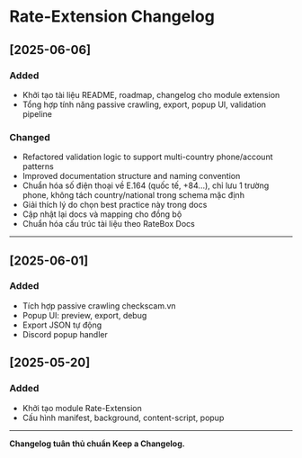 # Rate-Extension Changelog

## [2025-06-06]
### Added
- Khởi tạo tài liệu README, roadmap, changelog cho module extension
- Tổng hợp tính năng passive crawling, export, popup UI, validation pipeline

### Changed
- Refactored validation logic to support multi-country phone/account patterns
- Improved documentation structure and naming convention
- Chuẩn hóa số điện thoại về E.164 (quốc tế, +84...), chỉ lưu 1 trường phone, không tách country/national trong schema mặc định
- Giải thích lý do chọn best practice này trong docs
- Cập nhật lại docs và mapping cho đồng bộ
- Chuẩn hóa cấu trúc tài liệu theo RateBox Docs

---

## [2025-06-01]
### Added
- Tích hợp passive crawling checkscam.vn
- Popup UI: preview, export, debug
- Export JSON tự động
- Discord popup handler

## [2025-05-20]
### Added
- Khởi tạo module Rate-Extension
- Cấu hình manifest, background, content-script, popup

---

**Changelog tuân thủ chuẩn Keep a Changelog.**
